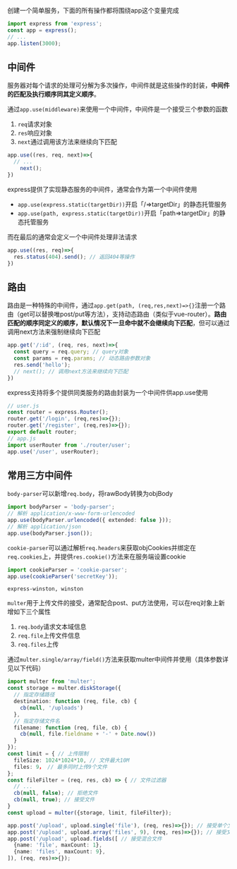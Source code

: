 创建一个简单服务，下面的所有操作都将围绕app这个变量完成

```typescript
import express from 'express';
const app = express();
// ...
app.listen(3000);
```

## 中间件

服务器对每个请求的处理可分解为多次操作，中间件就是这些操作的封装，**中间件的匹配及执行顺序同其定义顺序**。

通过`app.use(middleware)`来使用一个中间件，中间件是一个接受三个参数的函数

1. `req`请求对象
2. `res`响应对象
3. `next`通过调用该方法来继续向下匹配

```typescript
app.use((res, req, next)=>{
  // ...
	next();
})
```

express提供了实现静态服务的中间件，通常会作为第一个中间件使用
- `app.use(express.static(targetDir))`开启「/=>targetDir」的静态托管服务
- `app.use(path, express.static(targetDir))`开启「path=>targetDir」的静态托管服务

而在最后的通常会定义一个中间件处理非法请求

```typescript
app.use((res, req)=>{
  res.status(404).send(); // 返回404等操作
})
```

## 路由

路由是一种特殊的中间件，通过`app.get(path, (req,res,next)=>{}`注册一个路由（get可以替换唯post/put等方法），支持动态路由（类似于vue-router）。**路由匹配的顺序同定义的顺序，默认情况下一旦命中就不会继续向下匹配**，但可以通过调用next方法来强制继续向下匹配

```typescript
app.get('/:id', (req, res, next)=>{
  const query = req.query; // query对象
  const params = req.params; // 动态路由参数对象
  res.send('hello');
  // next(); // 调用next方法来继续向下匹配
})
```

express支持将多个提供同类服务的路由封装为一个中间件供app.use使用

```typescript
// user.js
const router = express.Router();
router.get('/login', (req,res)=>{});
router.get('/register', (req,res)=>{});
export default router;
// app.js
import userRouter from './router/user';
app.use('/user', userRouter);
```

## 常用三方中间件

`body-parser`可以新增`req.body`，将rawBody转换为objBody

```typescript
import bodyParser = 'body-parser';
// 解析 application/x-www-form-urlencoded
app.use(bodyParser.urlencoded({ extended: false }));
// 解析 application/json
app.use(bodyParser.json());
```

`cookie-parser`可以通过解析`req.headers`来获取objCookies并绑定在`req.cookies`上，并提供`res.cookie()`方法来在服务端设置cookie

```typescript
import cookieParser = 'cookie-parser';
app.use(cookieParser('secretKey'));
```

`express-winston, winston`

`multer`用于上传文件的接受，通常配合post、put方法使用，可以在req对象上新增如下三个属性

1. `req.body`请求文本域信息
2. `req.file`上传文件信息
3. `req.files`上传

通过`multer.single/array/field()`方法来获取multer中间件并使用（具体参数详见以下代码）

```typescript
import multer from 'multer';
const storage = multer.diskStorage({
  // 指定存储路径
  destination: function (req, file, cb) {
    cb(null, '/uploads')
  },
  // 指定存储文件名
  filename: function (req, file, cb) {
    cb(null, file.fieldname + '-' + Date.now())
  }
});
const limit = { // 上传限制
  fileSize: 1024*1024*10, // 文件最大10M
  files: 9， // 最多同时上传9个文件
};
const fileFilter = (req, res, cb) => { // 文件过滤器
  // ...
  cb(null, false); // 拒绝文件
  cb(null, true); // 接受文件
}
const upload = multer({storage, limit, fileFilter});

app.post('/upload', upload.single('file'), (req, res)=>{}); // 接受单个文件
app.post('/upload', upload.array('files', 9), (req, res)=>{}); // 接受文件，最大上传数量为9
app.post('/upload', upload.fields([ // 接受混合文件
  {name: 'file', maxCount: 1},
  {name: 'files', maxCount: 9},
]), (req, res)=>{});
```

